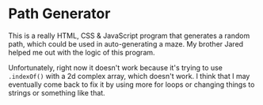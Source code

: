 # Path Generator

This is a really HTML, CSS & JavaScript program that generates a random path, which could be used in auto-generating a maze. My brother Jared helped me out with the logic of this program.

Unfortunately, right now it doesn't work because it's trying to use `.indexOf()` with a 2d complex array, which doesn't work. I think that I may eventually come back to fix it by using more for loops or changing things to strings or something like that.
